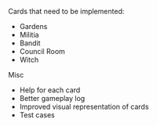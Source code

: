 Cards that need to be implemented:
- Gardens
- Militia
- Bandit
- Council Room
- Witch

Misc
- Help for each card
- Better gameplay log
- Improved visual representation of cards
- Test cases
